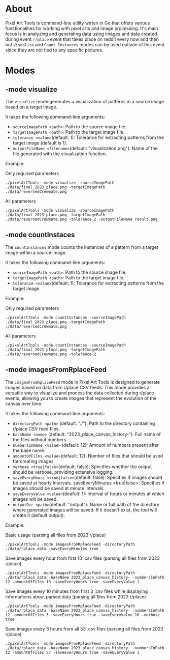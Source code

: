 # About
Pixel Art Tools is command-line utility wirten in Go that offers various functionalities for working with pixel arts and image processing. It's main focus is in analyzing and generating data using images and data created during event `r/place` event that takes place on reddit every now and then but `Visualize` and `Count Instances` modes can be used outside of this event since they are not tied to any specific pictures.

# Modes

## -mode visualize
The `visualize` mode generates a visualization of patterns in a source image based on a target image.

It takes the following command-line arguments:

- `sourceImagePath <path>`: Path to the source image file.
- `targetImagePath <path>`: Path to the target image file.
- `tolerance <value>`(default: 1): Tolerance for extracting patterns from the target image (default is 1).
- `outputFileName <filename>`(default: "visualization.png"): Name of the file generated with the visualization function.

Example:

Only required parameters
```
./pixelArtTools -mode visualize -sourceImagePath ./data/final_2023_place.png -targetImagePath ./data/reversedCrewmate.png 
```

All parameters
```
./pixelArtTools -mode visualize -sourceImagePath ./data/final_2023_place.png -targetImagePath ./data/reversedCrewmate.png -tolerance 2 -outputFileName result.png
```

## -mode countInstaces
The `countInstances` mode counts the instances of a pattern from a target image within a source image. 

It takes the following command-line arguments:

- `sourceImagePath <path>`: Path to the source image file.
- `targetImagePath <path>`: Path to the target image file.
- `tolerance <value>`(default: 1): Tolerance for extracting patterns from the target image.
  
Example:

Only required parameters
```
./pixelArtTools -mode countInstances -sourceImagePath ./data/final_2023_place.png -targetImagePath ./data/reversedCrewmate.png 
```

All parameters
```
./pixelArtTools -mode countInstances -sourceImagePath ./data/final_2023_place.png -targetImagePath ./data/reversedCrewmate.png -tolerance 2
```

## -mode imagesFromRplaceFeed
The `imagesFromRplaceFeed` mode in Pixel Art Tools is designed to generate images based on data from r/place CSV feeds. This mode provides a versatile way to visualize and process the data collected during r/place events, allowing you to create images that represent the evolution of the canvas over time.

It takes the following command-line arguments:

- `directoryPath <path>` (default: "./"): Path to the directory containing r/place CSV feed files.
- `baseName <name>` (default: "2023_place_canvas_history-"): Full name of the files without numbers.
- `numbersInName <value>` (default: 12): Amount of numbers present after the base name.
- `amountOfFiles <value>`(default: 12): Number of files that should be used for creating images.
- `verbose <true|false>`(default: false): Specifies whether the output should be verbose, providing extensive logging.
- `saveEveryHours <true|false>`(default: false): Specifies if images should be saved at hourly intervals.
saveEveryMinutes <true|false>: Specifies if images should be saved at minute intervals.
- `saveEveryValue <value>`(deafult: 1): Interval of hours or minutes at which images will be saved.
- `outputDir <path>`(default: "output"): Name or full path of the directory where generated images will be saved. If it doesn't exist, the tool will create it (default output).
  
Example:

Basic usage (parsing all files from 2023 r/place)
```
./pixelArtTools -mode imagesFromRplaceFeed -directoryPath ./data/rplace_data -saveEveryMinutes true
```

Save images every hour from first 10 .csv files (parsing all files from 2023 r/place)
```
./pixelArtTools -mode imagesFromRplaceFeed -directoryPath ./data/rplace_data -baseName 2023_place_canvas_history- -numbersInPath 12 -amountOfFiles 10 -saveEveryHours true -saveEveryValue 1
```

Save images every 10 minutes from first 3 .csv files while displaying informations about parsed data (parsing all files from 2023 r/place)
```
./pixelArtTools -mode imagesFromRplaceFeed -directoryPath ./data/rplace_data -baseName 2023_place_canvas_history- -numbersInPath 12 -amountOfFiles 3 -saveEveryHours true -saveEveryValue 10 -verbose true
```

Save images every 3 hours from all 53 .csv files (parsing all files from 2023 r/place)
```
./pixelArtTools -mode imagesFromRplaceFeed -directoryPath ./data/rplace_data -baseName 2023_place_canvas_history- -numbersInPath 12 -amountOfFiles 53 -saveEveryHours true -saveEveryValue 3
```